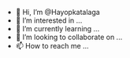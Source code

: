 - 👋 Hi, I’m @Hayopkatalaga
- 👀 I’m interested in ...
- 🌱 I’m currently learning ...
- 💞️ I’m looking to collaborate on ...
- 📫 How to reach me ...

<!---
Hayopkatalaga/Hayopkatalaga is a ✨ special ✨ repository because its `README.md` (this file) appears on your GitHub profile.
You can click the Preview link to take a look at your changes.
--->
